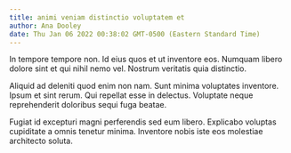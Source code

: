 ```yaml
---
title: animi veniam distinctio voluptatem et
author: Ana Dooley
date: Thu Jan 06 2022 00:38:02 GMT-0500 (Eastern Standard Time)
---
```

In tempore tempore non. Id eius quos et ut inventore eos. Numquam libero dolore sint et qui nihil nemo vel. Nostrum veritatis quia distinctio.

 Aliquid ad deleniti quod enim non nam. Sunt minima voluptates inventore. Ipsum et sint rerum. Qui repellat esse in delectus. Voluptate neque reprehenderit doloribus sequi fuga beatae.

 Fugiat id excepturi magni perferendis sed eum libero. Explicabo voluptas cupiditate a omnis tenetur minima. Inventore nobis iste eos molestiae architecto soluta.